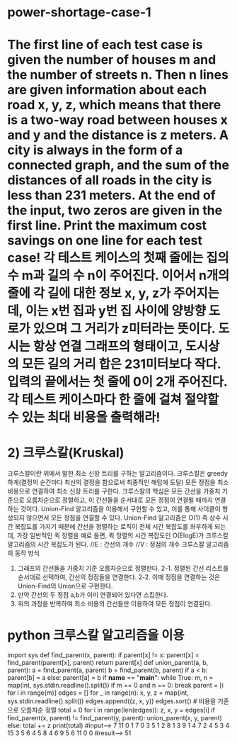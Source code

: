 # power-shortage-case-1
# The first line of each test case is given the number of houses m and the number of streets n. Then n lines are given information about each road x, y, z, which means that there is a two-way road between houses x and y and the distance is z meters. A city is always in the form of a connected graph, and the sum of the distances of all roads in the city is less than 231 meters. At the end of the input, two zeros are given in the first line. Print the maximum cost savings on one line for each test case! 각 테스트 케이스의 첫째 줄에는 집의 수 m과 길의 수 n이 주어진다. 이어서 n개의 줄에 각 길에 대한 정보 x, y, z가 주어지는데, 이는 x번 집과 y번 집 사이에 양방향 도로가 있으며 그 거리가 z미터라는 뜻이다. 도시는 항상 연결 그래프의 형태이고, 도시상의 모든 길의 거리 합은 231미터보다 작다. 입력의 끝에서는 첫 줄에 0이 2개 주어진다. 각 테스트 케이스마다 한 줄에 걸쳐 절약할 수 있는 최대 비용을 출력해라!
# 2) 크루스칼(Kruskal)
크루스칼이란 위에서 말한 최소 신장 트리를 구하는 알고리즘이다.
크루스칼은 greedy하게(결정의 순간마다 최선의 결정을 함으로써 최종적인 해답에 도달) 모든 정점을 최소 비용으로 연결하여 최소 신장 트리를 구한다.
크루스칼의 핵심은 모든 간선을 가중치 기준으로 오름차순으로 정렬하고,
이 간선들을 순서대로 모든 정점이 연결될 때까지 연결하는 것이다.
Union-Find 알고리즘을 이용해서 구현할 수 있고, 이를 통해 사이클이 형성되지 않으면서 모든 정점을 연결할 수 있다.
Union-Find 알고리즘은 O(1) 즉 상수 시간 복잡도를 가지기 때문에
간선을 정렬하는 로직이 전체 시간 복잡도를 좌우하게 되는데,
가장 일반적인 퀵 정렬을 예로 들면, 퀵 정렬의 시간 복잡도인 O(ElogE)가 크루스칼 알고리즘의 시간 복잡도가 된다.
//E : 간선의 개수
//V : 정점의 개수
크루스칼 알고리즘의 동작 방식
1. 그래프의 간선들을 가중치 기준 오름차순으로 정렬한다.
2-1. 정렬된 간선 리스트를 순서대로 선택하여, 간선의 정점들을 연결한다.
2-2. 이때 정점을 연결하는 것은 Union-Find의 Union으로 구현한다.
3. 만약 간선의 두 정점 a,b가 이미 연결되어 있다면 스킵한다.
4. 위의 과정을 반복하여 최소 비용의 간선들만 이용하여 모든 정점이 연결된다.

# python 크루스칼 알고리즘을 이용 
import sys
def find_parent(x, parent):
    if parent[x] != x:
        parent[x] = find_parent(parent[x], parent)
    return parent[x]
def union_parent(a, b, parent):
    a = find_parent(a, parent)
    b = find_parent(b, parent)
    if a < b:
        parent[b] = a
    else:
        parent[a] = b
if __name__ == "__main__":
    while True:
        m, n = map(int, sys.stdin.readline().split())
        if m == 0 and n == 0:
            break
        parent = [i for i in range(m)]
        edges = []
        for _ in range(n):
            x, y, z = map(int, sys.stdin.readline().split())
            edges.append((z, x, y))
        edges.sort()  # 비용을 기준으로 오름차순 정렬
        total = 0
        for i in range(len(edges)):
            z, x, y = edges[i]
            if find_parent(x, parent) != find_parent(y, parent):
                union_parent(x, y, parent)
            else:
                total += z
        print(total)
#input--> 7 11  0 1 7  0 3 5  1 2 8  1 3 9  1 4 7  2 4 5  3 4 15  3 5 6  4 5 8  4 6 9  5 6 11  0 0
#result--> 51

